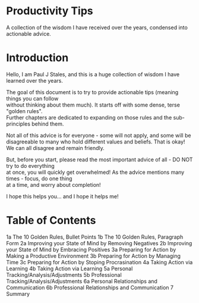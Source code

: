 # Productivity Tips
A collection of the wisdom I have received over the years, condensed into actionable advice. 

# Introduction
Hello, I am Paul J Stales, and this is a huge collection of wisdom I have learned over the years.  

The goal of this document is to try to provide actionable tips (meaning things you can follow   
without thinking about them much). It starts off with some dense, terse "golden rules".   
Further chapters are dedicated to expanding on those rules and the sub-principles behind them.

Not all of this advice is for everyone - some will not apply, and some will be disagreeable to
many who hold different values and beliefs. That is okay! We can all disagree and remain friendly.

But, before you start, please read the most important advice of all - DO NOT try to do everything  
at once, you will quickly get overwhelmed! As the advice mentions many times - focus, do one thing  
at a time, and worry about completion!

I hope this helps you... and I hope it helps me!

# Table of Contents
1a The 10 Golden Rules, Bullet Points
1b The 10 Golden Rules, Paragraph Form
2a Improving your State of Mind by Removing Negatives
2b Improving your State of Mind by Embracing Positives
3a Preparing for Action by Making a Productive Environment
3b Preparing for Action by Managing Time
3c Preparing for Action by Stoping Procrasination
4a Taking Action via Learning
4b Taking Action via Learning
5a Personal Tracking/Analysis/Adjustments
5b Professional Tracking/Analysis/Adjustments
6a Personal Relationships and Communication
6b Professional Relationships and Communication
7 Summary

